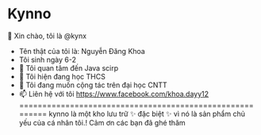 # Kynno
👋 Xin chào, tôi là @kynx
- Tên thật của tôi là: Nguyễn Đăng Khoa
- Tôi sinh ngày 6-2
- 👀 Tôi quan tâm đến Java scirp
- 🌱 Tôi hiện đang học THCS
- 💞️ Tôi đang muốn cộng tác trên đại học CNTT 
- 📫 Liên hệ với tôi https://www.facebook.com/khoa.dayy12
=========================================================
kynno là một kho lưu trữ ✨ đặc biệt ✨ vì nó là sản phẩm chủ yếu của cá nhân tôi.!
Cảm ơn các bạn đã ghé thăm

